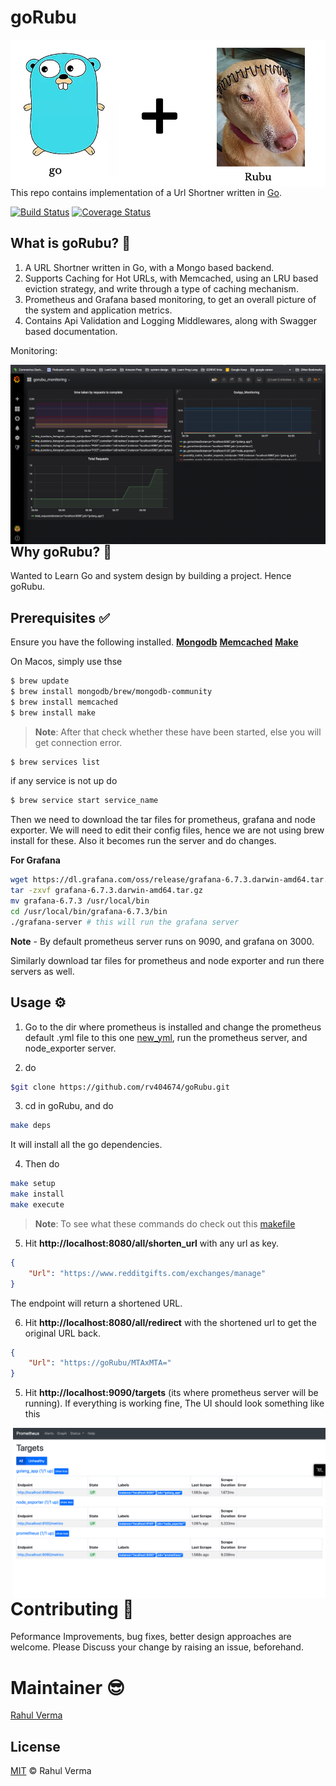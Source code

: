 # goRubu

<img style="float: right;" width="600" src="./assets/goRubu.png"> 

This repo contains implementation of a Url Shortner written in [Go](https://golang.org/).

[![Build Status](https://travis-ci.com/rv404674/goRubu.svg?branch=master)](https://travis-ci.org/rv404674/goRubu) [![Coverage Status](https://coveralls.io/repos/github/rv404674/goRubu/badge.svg?branch=master)](https://coveralls.io/github/rv404674/goRubu?branch=master)

## What is goRubu? 🚀

1. A URL Shortner written in Go, with a Mongo based backend.
2. Supports Caching for Hot URLs, with Memcached, using an LRU based eviction strategy, and write through a type of caching mechanism.
3. Prometheus and Grafana based monitoring, to get an overall picture of the system and application metrics.
4. Contains Api Validation and Logging Middlewares, along with Swagger based documentation.

Monitoring:


<img style="float: right;" width="600" src="./assets/application_metrics.png"> 
 
##  Why goRubu? 🧐

Wanted to Learn Go and system design by building a project. Hence goRubu.

## Prerequisites ✅

Ensure you have the following installed.
**[Mongodb](https://docs.mongodb.com/manual/)** 
**[Memcached](https://www.memcached.org/)**
**[Make](https://tutorialedge.net/golang/makefiles-for-go-developers/)**

On Macos, simply use thse
```bash
$ brew update
$ brew install mongodb/brew/mongodb-community
$ brew install memcached
$ brew install make
```

> **Note**: After that check whether these have been started, else you will get connection error.
```bash
$ brew services list
```

if any service is not up do
```bash
$ brew service start service_name
```

Then we need to download the tar files for prometheus, grafana and node exporter.
We will need to edit their config files, hence we are not using brew install for these. Also it becomes run the server and do changes.

**For Grafana**
```bash
wget https://dl.grafana.com/oss/release/grafana-6.7.3.darwin-amd64.tar.gz
tar -zxvf grafana-6.7.3.darwin-amd64.tar.gz
mv grafana-6.7.3 /usr/local/bin
cd /usr/local/bin/grafana-6.7.3/bin
./grafana-server # this will run the grafana server
```

**Note** - By default prometheus server runs on 9090, and grafana on 3000.

Similarly download tar files for prometheus and node exporter and run there servers as well.

 ## Usage ⚙️
1. Go to the dir where prometheus is installed and change the prometheus default .yml file to this one [new_yml](prometheus.yml), run the prometheus server, and node_exporter server.

2. do 
```bash 
$git clone https://github.com/rv404674/goRubu.git
```
3. cd in goRubu, and do
```bash
make deps
```
It will install all the go dependencies.

4. Then do 
```bash
make setup
make install
make execute
```
> **Note**: To see what these commands do check out this [makefile](Makefile)

5. Hit **http://localhost:8080/all/shorten_url** with any url as key.
```json
{
	"Url": "https://www.redditgifts.com/exchanges/manage"
}
```

The endpoint will return a shortened URL.

6. Hit **http://localhost:8080/all/redirect** with the shortened url to get the original URL back.
```json
{
	"Url": "https://goRubu/MTAxMTA="
}
```

5. Hit **http://localhost:9090/targets** (its where prometheus server will be running).
If everything is working fine, The UI should look something like this
<img style="float: right;" width="500" src="./assets/prometheus_targets.png"> 

# Contributing 🍻

Peformance Improvements, bug fixes, better design approaches are welcome. Please Discuss your change by raising an issue, beforehand.

# Maintainer 😎

[Rahul Verma](https://www.linkedin.com/in/rahul-verma-8aa59b116/)

## License

[MIT](LICENSE) © Rahul Verma